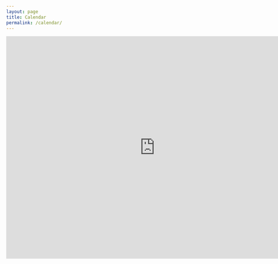 ```yaml
---
layout: page
title: Calendar
permalink: /calendar/
---
```


<iframe src="https://calendar.google.com/calendar/embed?src=photosocbham%40gmail.com&ctz=Europe%2FLondon" style="border: 0" width="800" height="600" frameborder="0" scrolling="no"></iframe>